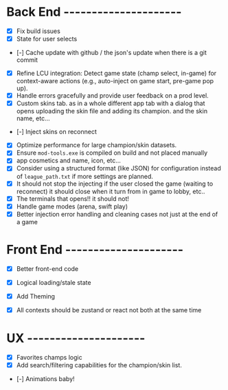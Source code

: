 # Back End ---------------------

- [x] Fix build issues
- [x] State for user selects
- [-] Cache update with github / the json's update when there is a git commit
- [x] Refine LCU integration: Detect game state (champ select, in-game) for context-aware actions (e.g., auto-inject on game start, pre-game pop up).
- [x] Handle errors gracefully and provide user feedback on a prod level.
- [x] Custom skins tab. as in a whole different app tab with a dialog that opens uploading the skin file and adding its champion. and the skin name, etc...
- [-] Inject skins on reconnect

- [x] Optimize performance for large champion/skin datasets.
- [x] Ensure `mod-tools.exe` is compiled on build and not placed manually
- [x] app cosmetics and name, icon, etc...
- [x] Consider using a structured format (like JSON) for configuration instead of `league_path.txt` if more settings are planned.
- [x] It should not stop the injecting if the user closed the game (waiting to reconnect) it should close when it turn from in game to lobby, etc..
- [x] The terminals that opens!! it should not!
- [x] Handle game modes (arena, swift play)
- [x] Better injection error handling and cleaning cases not just at the end of a game

# Front End ---------------------

- [x] Better front-end code
- [x] Logical loading/stale state

- [x] Add Theming
- [x] All contexts should be zustand or react not both at the same time

# UX ---------------------

- [x] Favorites champs logic
- [x] Add search/filtering capabilities for the champion/skin list.
- [-] Animations baby!
